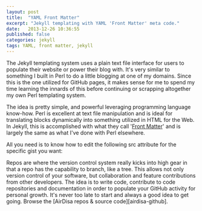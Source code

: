 ```yaml
---
layout: post
title:  "YAML Front Matter"
excerpt: "Jekyll templating with YAML 'Front Matter' meta code."
date:   2013-12-26 10:36:55
published: false
categories: jekyll
tags: YAML, front matter, jekyll
---
```


The Jekyll templating system uses a plain text file interface for users to populate their website or power their blog with. It's very similar to something I built in Perl to do a little blogging at one of my domains. Since this is the one utilized for GitHub pages, it makes sense for me to spend my time learning the innards of this before continuing or scrapping altogether my own Perl templating system.

The idea is pretty simple, and powerful leveraging programming language know-how. Perl is excellent at text file manipulation and is ideal for translating blocks dynamically into something utilized in HTML for the Web. In Jekyll, this is accomplished with what they call '[Front Matter][front-matter]' and is largely the same as what I've done with Perl elsewhere.

All you need is to know how to edit the following src attribute for the specific gist you want:

<script src="https://gist.github.com/AirDisa/8124295.js"></script>

Repos are where the version control system really kicks into high gear in that a repo has the capability to branch, like a tree. This allows not only version control of your software, but collaboration and feature contributions from other developers. The idea is to write code, contribute to code repositories and documentation in order to populate your GitHub activity for personal growth. It's never too late to start and always a good idea to get going. Browse the [AirDisa repos &amp; source code][airdisa-github].

[front-matter]: http://jekyllrb.com/docs/frontmatter/
